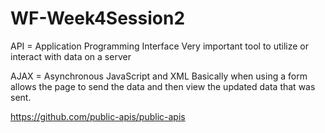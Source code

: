 # WF-Week4Session2

API = Application Programming Interface
Very important tool to utilize or interact with data on a server

AJAX = Asynchronous JavaScript and XML
Basically when using a form allows the page to send the data and then view the updated data that was sent.


https://github.com/public-apis/public-apis